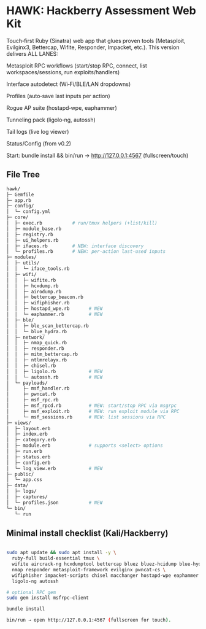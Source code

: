 # HAWK: Hackberry Assessment Web Kit

Touch‑first Ruby (Sinatra) web app that glues proven tools (Metasploit, Evilginx3, Bettercap, Wifite, Responder, Impacket, etc.). This version delivers ALL LANES:

Metasploit RPC workflows (start/stop RPC, connect, list workspaces/sessions, run exploits/handlers)

Interface autodetect (Wi‑Fi/BLE/LAN dropdowns)

Profiles (auto‑save last inputs per action)

Rogue AP suite (hostapd‑wpe, eaphammer)

Tunneling pack (ligolo‑ng, autossh)

Tail logs (live log viewer)

Status/Config (from v0.2)

Start: bundle install && bin/run → http://127.0.0.1:4567 (fullscreen/touch)

## File Tree

```bash
hawk/
├─ Gemfile
├─ app.rb
├─ config/
│  └─ config.yml
├─ core/
│  ├─ exec.rb           # run/tmux helpers (+list/kill)
│  ├─ module_base.rb
│  ├─ registry.rb
│  ├─ ui_helpers.rb
│  ├─ ifaces.rb         # NEW: interface discovery
│  └─ profiles.rb       # NEW: per‑action last‑used inputs
├─ modules/
│  ├─ utils/
│  │  └─ iface_tools.rb
│  ├─ wifi/
│  │  ├─ wifite.rb
│  │  ├─ hcxdump.rb
│  │  ├─ airodump.rb
│  │  ├─ bettercap_beacon.rb
│  │  ├─ wifiphisher.rb
│  │  ├─ hostapd_wpe.rb       # NEW
│  │  └─ eaphammer.rb         # NEW
│  ├─ ble/
│  │  ├─ ble_scan_bettercap.rb
│  │  └─ blue_hydra.rb
│  ├─ network/
│  │  ├─ nmap_quick.rb
│  │  ├─ responder.rb
│  │  ├─ mitm_bettercap.rb
│  │  ├─ ntlmrelayx.rb
│  │  ├─ chisel.rb
│  │  ├─ ligolo.rb            # NEW
│  │  └─ autossh.rb           # NEW
│  └─ payloads/
│     ├─ msf_handler.rb
│     ├─ pwncat.rb
│     ├─ msf_rpc.rb
│     ├─ msf_rpcd.rb          # NEW: start/stop RPC via msgrpc
│     ├─ msf_exploit.rb       # NEW: run exploit module via RPC
│     └─ msf_sessions.rb      # NEW: list sessions via RPC
├─ views/
│  ├─ layout.erb
│  ├─ index.erb
│  ├─ category.erb
│  ├─ module.erb              # supports <select> options
│  ├─ run.erb
│  ├─ status.erb
│  ├─ config.erb
│  └─ log_view.erb            # NEW
├─ public/
│  └─ app.css
├─ data/
│  ├─ logs/
│  ├─ captures/
│  └─ profiles.json           # NEW
└─ bin/
   └─ run
```

## Minimal install checklist (Kali/Hackberry)

```bash

sudo apt update && sudo apt install -y \
  ruby-full build-essential tmux \
  wifite aircrack-ng hcxdumptool bettercap bluez bluez-hcidump blue-hydra \
  nmap responder metasploit-framework evilginx pwncat-cs \
  wifiphisher impacket-scripts chisel macchanger hostapd-wpe eaphammer \
  ligolo-ng autossh

# optional RPC gem
sudo gem install msfrpc-client

bundle install

bin/run → open http://127.0.0.1:4567 (fullscreen for touch).
```
